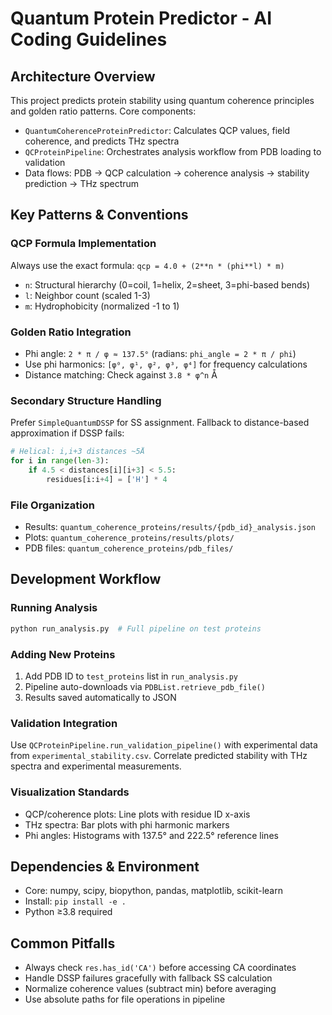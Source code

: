 # Quantum Protein Predictor - AI Coding Guidelines

## Architecture Overview
This project predicts protein stability using quantum coherence principles and golden ratio patterns. Core components:
- `QuantumCoherenceProteinPredictor`: Calculates QCP values, field coherence, and predicts THz spectra
- `QCProteinPipeline`: Orchestrates analysis workflow from PDB loading to validation
- Data flows: PDB → QCP calculation → coherence analysis → stability prediction → THz spectrum

## Key Patterns & Conventions

### QCP Formula Implementation
Always use the exact formula: `qcp = 4.0 + (2**n * (phi**l) * m)`
- `n`: Structural hierarchy (0=coil, 1=helix, 2=sheet, 3=phi-based bends)
- `l`: Neighbor count (scaled 1-3)
- `m`: Hydrophobicity (normalized -1 to 1)

### Golden Ratio Integration
- Phi angle: `2 * π / φ ≈ 137.5°` (radians: `phi_angle = 2 * π / phi`)
- Use phi harmonics: `[φ⁰, φ¹, φ², φ³, φ⁴]` for frequency calculations
- Distance matching: Check against `3.8 * φ^n` Å

### Secondary Structure Handling
Prefer `SimpleQuantumDSSP` for SS assignment. Fallback to distance-based approximation if DSSP fails:
```python
# Helical: i,i+3 distances ~5Å
for i in range(len-3):
    if 4.5 < distances[i][i+3] < 5.5:
        residues[i:i+4] = ['H'] * 4
```

### File Organization
- Results: `quantum_coherence_proteins/results/{pdb_id}_analysis.json`
- Plots: `quantum_coherence_proteins/results/plots/`
- PDB files: `quantum_coherence_proteins/pdb_files/`

## Development Workflow

### Running Analysis
```bash
python run_analysis.py  # Full pipeline on test proteins
```

### Adding New Proteins
1. Add PDB ID to `test_proteins` list in `run_analysis.py`
2. Pipeline auto-downloads via `PDBList.retrieve_pdb_file()`
3. Results saved automatically to JSON

### Validation Integration
Use `QCProteinPipeline.run_validation_pipeline()` with experimental data from `experimental_stability.csv`. Correlate predicted stability with THz spectra and experimental measurements.

### Visualization Standards
- QCP/coherence plots: Line plots with residue ID x-axis
- THz spectra: Bar plots with phi harmonic markers
- Phi angles: Histograms with 137.5° and 222.5° reference lines

## Dependencies & Environment
- Core: numpy, scipy, biopython, pandas, matplotlib, scikit-learn
- Install: `pip install -e .`
- Python ≥3.8 required

## Common Pitfalls
- Always check `res.has_id('CA')` before accessing CA coordinates
- Handle DSSP failures gracefully with fallback SS calculation
- Normalize coherence values (subtract min) before averaging
- Use absolute paths for file operations in pipeline